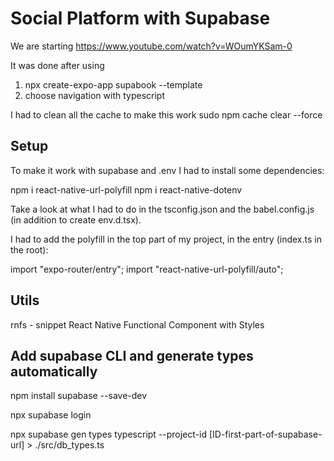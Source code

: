# Social Platform with Supabase

We are starting https://www.youtube.com/watch?v=WOumYKSam-0

It was done after using

1. npx create-expo-app supabook --template
2. choose navigation with typescript

I had to clean all the cache to make this work
sudo npm cache clear --force

## Setup

To make it work with supabase and .env I had to install some dependencies:

npm i react-native-url-polyfill
npm i react-native-dotenv

Take a look at what I had to do in the tsconfig.json and the babel.config.js (in addition to create env.d.tsx).

I had to add the polyfill in the top part of my project, in the entry (index.ts in the root):

import "expo-router/entry";
import "react-native-url-polyfill/auto";

## Utils

rnfs - snippet
React Native Functional Component with Styles

## Add supabase CLI and generate types automatically

npm install supabase --save-dev

npx supabase login

npx supabase gen types typescript --project-id [ID-first-part-of-supabase-url] > ./src/db_types.ts
